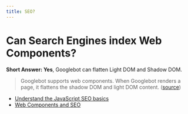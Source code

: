 ```yaml
---
title: SEO?
---
```


# Can Search Engines index Web Components?

**Short Answer: Yes**, Googlebot can flatten Light DOM and Shadow DOM.

> Googlebot supports web components. When Googlebot renders a page, it flattens the shadow DOM and light DOM content. ([source](https://developers.google.com/search/docs/advanced/javascript/javascript-seo-basics?hl=en#web-components))

- [Understand the JavaScript SEO basics](https://developers.google.com/search/docs/advanced/javascript/javascript-seo-basics?hl=en#web-components)
- [Web Components and SEO](https://medium.com/patternfly-elements/web-components-and-seo-58227413e072)
